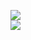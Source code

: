 [![](https://img.shields.io/badge/Made%20With-Github%20Spray-lightgrey.svg?style=for-the-badge&logo=github)](https://github.com/Annihil/github-spray#3182)  
[![](https://i.imgur.com/2DrTn0Z.gif)](https://github.com/Annihil/github-spray)